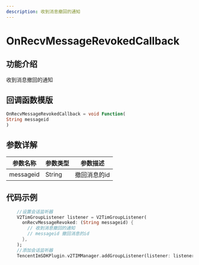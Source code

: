 ```yaml
---
description: 收到消息撤回的通知
---
```


# OnRecvMessageRevokedCallback

## 功能介绍

收到消息撤回的通知

## 回调函数模版

```dart
OnRecvMessageRevokedCallback = void Function(
String messageid
)
```

## 参数详解

| 参数名称      | 参数类型   | 参数描述    |
| --------- | ------ | ------- |
| messageid | String | 撤回消息的id |

## 代码示例

```dart
    //设置会话监听器
    V2TimGroupListener listener = V2TimGroupListener(
      onRecvMessageRevoked: (String messageid) {
        // 收到消息撤回的通知
        // messageid 撤回消息的id
      },
    );
    //添加会话监听器
    TencentImSDKPlugin.v2TIMManager.addGroupListener(listener: listener);
```


